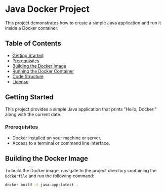 # Java Docker Project

This project demonstrates how to create a simple Java application and run it inside a Docker container.

## Table of Contents

- [Getting Started](#getting-started)
- [Prerequisites](#prerequisites)
- [Building the Docker Image](#building-the-docker-image)
- [Running the Docker Container](#running-the-docker-container)
- [Code Structure](#code-structure)
- [License](#license)

## Getting Started

This project provides a simple Java application that prints "Hello, Docker!" along with the current date.

### Prerequisites

- Docker installed on your machine or server.
- Access to a terminal or command line interface.

## Building the Docker Image

To build the Docker image, navigate to the project directory containing the `Dockerfile` and run the following command:

```bash
docker build -t java-app:latest .
